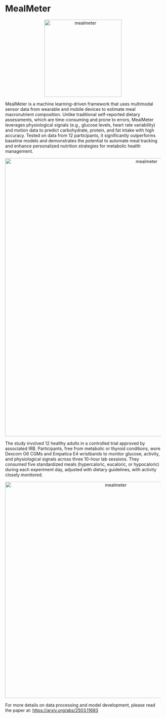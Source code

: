 # MealMeter

<p align="center">
<img width="250" alt="mealmeter" src="https://github.com/user-attachments/assets/b1da6e15-2011-40aa-a0d6-844ca32aedbc">
</p>

MealMeter is a machine learning-driven framework that uses multimodal sensor data from wearable and mobile devices to estimate meal macronutrient composition. Unlike traditional self-reported dietary assessments, which are time-consuming and prone to errors, MealMeter leverages physiological signals (e.g., glucose levels, heart rate variability) and motion data to predict carbohydrate, protein, and fat intake with high accuracy. Tested on data from 12 participants, it significantly outperforms baseline models and demonstrates the potential to automate meal tracking and enhance personalized nutrition strategies for metabolic health management.

<p align="center">
<img width="900" alt="mealmeter" src="https://github.com/user-attachments/assets/d7f1e0d3-be75-4537-845b-40242d651a18">
</p>

The study involved 12 healthy adults in a controlled trial approved by associated IRB. Participants, free from metabolic or thyroid conditions, wore Dexcom G6 CGMs and Empatica E4 wristbands to monitor glucose, activity, and physiological signals across three 10-hour lab sessions. They consumed five standardized meals (hypercaloric, eucaloric, or hypocaloric) during each experiment day, adjusted with dietary guidelines, with activity closely monitored.

<p align="center">
<img width="700" alt="mealmeter" src="https://github.com/user-attachments/assets/b6fc9f04-dafc-4630-888e-d8b1a882a707">
</p>

For more details on data processing and model development, please read the paper at: https://arxiv.org/abs/2503.11683
